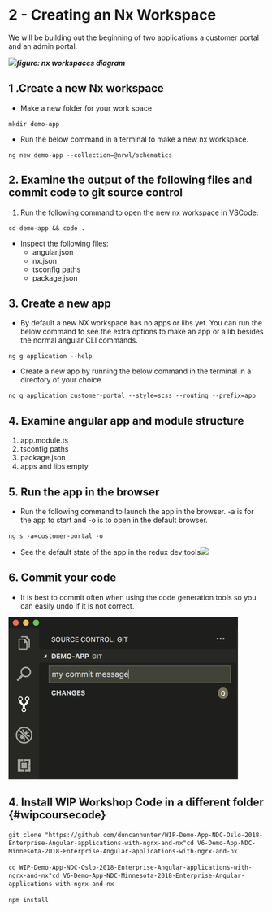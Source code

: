 # 2 -  Creating an Nx Workspace

We will be building out the beginning of two applications a customer portal and an admin portal.

![](https://github.com/duncanhunter/Enterprise-Angular-Applications-With-NgRx-and-Nx-Book/tree/d63a57a9f1ea36a7623cdf0746dd90b1406edaa2/.gitbook/assets/workspaces-demoapp.png)_**figure: nx workspaces diagram**_

## 1 .Create a new Nx workspace

* Make a new folder for your work space

```text
mkdir demo-app
```

* Run the below command in a terminal to make a new nx workspace.

```text
ng new demo-app --collection=@nrwl/schematics
```

## 2. Examine the output of the following files and commit code to git source control

1. Run the following command to open the new nx workspace in VSCode.

```text
cd demo-app && code .
```

* Inspect the following files:
  * angular.json
  * nx.json
  * tsconfig paths
  * package.json

## 3. Create a new app

* By default a new NX workspace has no apps or libs yet. You can run the below command to see the extra options to make an app or a lib besides the normal angular CLI commands.

```text
ng g application --help
```

* Create a new app by running the below command in the terminal in a directory of your choice. 

```text
ng g application customer-portal --style=scss --routing --prefix=app
```

## 4. Examine angular app and module structure

1. app.module.ts
2. tsconfig paths
3. package.json
4. apps and libs empty

## 5. Run the app in the browser

* Run the following command to launch the app in the browser. -a is for the app to start and -o is to open in the default browser.

```text
ng s -a=customer-portal -o
```

* See the default state of the app in the redux dev tools![](https://github.com/duncanhunter/Enterprise-Angular-Applications-With-NgRx-and-Nx-Book/tree/d63a57a9f1ea36a7623cdf0746dd90b1406edaa2/.gitbook/assets/default-ngrx-state.png)

## 6. Commit your code

* It is best to commit often when using the code generation tools so you can easily undo if it is not correct.

![VS Codes Source Control Panel](../.gitbook/assets/image.png)

## 4. Install WIP Workshop Code in a different folder {#wipcoursecode}

```text
git clone "https://github.com/duncanhunter/WIP-Demo-App-NDC-Oslo-2018-Enterprise-Angular-applications-with-ngrx-and-nx"​cd V6-Demo-App-NDC-Minnesota-2018-Enterprise-Angular-applications-with-ngrx-and-nx
​
cd WIP-Demo-App-NDC-Oslo-2018-Enterprise-Angular-applications-with-ngrx-and-nx"​cd V6-Demo-App-NDC-Minnesota-2018-Enterprise-Angular-applications-with-ngrx-and-nx

npm install
```

